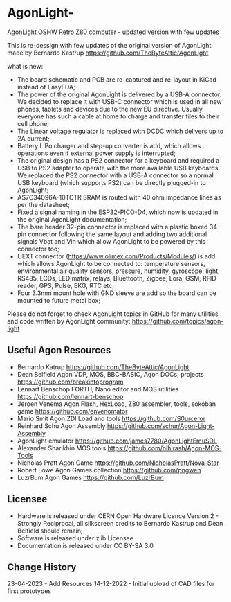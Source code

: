 # AgonLight-

AgonLight OSHW Retro Z80 computer - updated version with few updates

This is re-dessign with few updates of the original version of AgonLight made by Bernardo Kastrup https://github.com/TheByteAttic/AgonLight

what is new:
- The board schematic and PCB are re-captured and re-layout in KiCad instead of EasyEDA;
- The power of the original AgonLight is delivered by a USB-A connector. We decided to replace it with USB-C connector which is used in all new phones, tablets and devices due to the new EU directive. Usually everyone has such a cable at home to charge and transfer files to their cell phone;
- The Linear voltage regulator is replaced with DCDC which delivers up to 2A current;
- Battery LiPo charger and step-up converter is add, which allows operations even if external power supply is interrupted;
- The original design has a PS2 connector for a keyboard and required a USB to PS2 adapter to operate with the more available USB keyboards. We replaced the PS2 connector with a USB-A connector so a normal USB keyboard (which supports PS2) can be directly plugged-in to AgonLight;
- AS7C34096A-10TCTR SRAM is routed with 40 ohm impedance lines as per the datasheet;
- Fixed a signal naming in the ESP32-PICO-D4, which now is updated in the original AgonLight documentation;
- The bare header 32-pin connector is replaced with a plastic boxed 34-pin connector following the same layout and adding two additional signals Vbat and Vin which allow AgonLight to be powered by this connector too;
- UEXT connector (https://www.olimex.com/Products/Modules/) is add which allows AgonLight to be connected to: temperature sensors, environmental air quality sensors, pressure, humidity, gyroscope, light, RS485, LCDs, LED matrix, relays, Bluettooth, Zigbee, Lora, GSM, RFID reader, GPS, Pulse, EKG, RTC etc;
- Four 3.3mm mount hole with  GND sleeve are add so the board can be mounted to future metal box;

Please do not forget to check AgonLight topics in GitHub for many utilities and code written by AgonLight community: https://github.com/topics/agon-light

## Useful Agon Resources
- Bernardo Katrup https://github.com/TheByteAttic/AgonLight
- Dean Belfield Agon VDP, MOS, BBC-BASIC, Agon DOCs, projects https://github.com/breakintoprogram
- Lennart Benschop FORTH, Nano editor and MOS utilities https://github.com/lennart-benschop
- Jeroen Venema Agon Flash, HexLoad, Z80 assembler, tools, sokoban game https://github.com/envenomator
- Mario Smit Agon ZDI Load and tools https://github.com/S0urceror
- Reinhard Schu Agon Assembly https://github.com/schur/Agon-Light-Assembly
- AgonLight emulator https://github.com/james7780/AgonLightEmuSDL
- Alexander Sharikhin MOS tools https://github.com/nihirash/Agon-MOS-Tools
- Nicholas Pratt Agon Game https://github.com/NicholasPratt/Nova-Star
- Robert Lowe Agon Games collection https://github.com/pngwen
- LuzrBum Agon Games https://github.com/LuzrBum

## Licensee
* Hardware is released under CERN Open Hardware Licence Version 2 - Strongly Reciprocal, all silkscreen credits to Bernardo Kastrup and Dean Belfield should remain;
* Software is released under zlib Licensee
* Documentation is released under CC BY-SA 3.0

## Change History

23-04-2023 - Add Resources 
14-12-2022 - Initial upload  of CAD files for first prototypes
